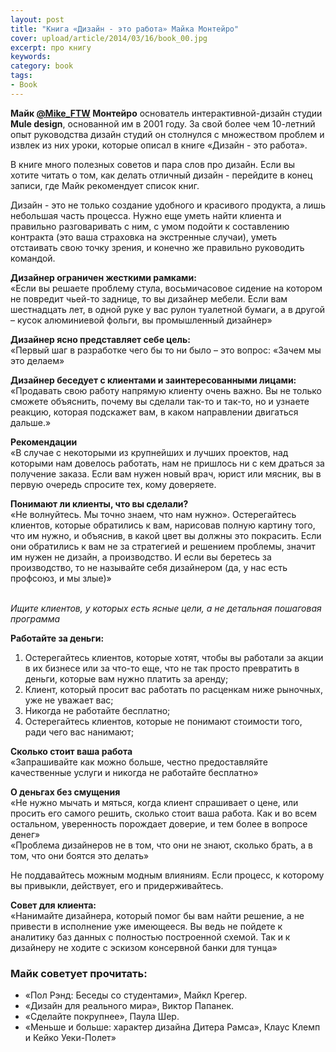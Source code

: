 ```yaml
---
layout: post
title: "Книга «Дизайн - это работа» Майка Монтейро"
cover: upload/article/2014/03/16/book_00.jpg
excerpt: про книгу
keywords:
category: book
tags:
- Book
---
```


**Майк [@Mike_FTW](http://twitter.com/Mike_FTW) Монтейро** основатель интерактивной-дизайн студии **Mule design**, основанной им в 2001 году.
За свой более чем 10-летний опыт руководства дизайн студий он столнулся с множеством проблем и извлек из них уроки, которые описал в книге «Дизайн - это работа».

В книге много полезных советов и пара слов про дизайн. Если вы хотите читать о том, как делать отличный дизайн - перейдите в конец записи, где Майк рекомендует список книг.

Дизайн - это не только создание удобного и красивого продукта, а лишь небольшая часть процесса.
Нужно еще уметь найти клиента и правильно разговаривать с ним, с умом подойти к составлению контракта (это ваша страховка на экстренные случаи), уметь отстаивать свою точку зрения, и конечно же правильно руководить командой.


<b>Дизайнер ограничен жесткими рамками:</b><br> «Если вы решаете проблему стула, восьмичасовое сидение на котором не повредит чьей-то заднице, то вы дизайнер мебели. Если вам шестнадцать лет, в одной руке у вас рулон туалетной бумаги, а в другой – кусок алюминиевой фольги, вы промышленный дизайнер»

<b>Дизайнер ясно представляет себе цель:</b><br> «Первый шаг в разработке чего бы то ни было – это вопрос: «Зачем мы это делаем»

<b>Дизайнер беседует с клиентами и заинтересованными лицами:</b><br> «Продавать свою работу напрямую клиенту очень важно. Вы не только сможете объяснить, почему вы сделали так-то и так-то, но и узнаете реакцию, которая подскажет вам, в каком направлении двигаться дальше.»

<b>Рекомендации</b><br> «В случае с некоторыми из крупнейших и лучших проектов, над которыми нам довелось работать, нам не пришлось ни с кем драться за получение заказа. Если вам нужен новый врач, юрист или мясник, вы в первую очередь спросите тех, кому доверяете.

<b>Понимают ли клиенты, что вы сделали?</b><br> «Не волнуйтесь. Мы точно знаем, что нам нужно». Остерегайтесь клиентов, которые обратились к вам, нарисовав полную картину того, что им нужно, и объяснив, в какой цвет вы должны это покрасить. Если они обратились к вам не за стратегией и решением проблемы, значит им нужен не дизайн, а производство. И если вы беретесь за производство, то не называйте себя дизайнером (да, у нас есть профсоюз, и мы злые)»

<br><i>Ищите клиентов, у которых есть ясные цели, а не детальная пошаговая программа</i>

<b>Работайте за деньги:</b><br>

1. Остерегайтесь клиентов, которые хотят, чтобы вы работали за акции в их бизнесе или за что-то еще, что не так просто превратить в деньги, которые вам нужно платить за аренду;<br>
2. Клиент, который просит вас работать по расценкам ниже рыночных, уже не уважает вас;<br>
3. Никогда не работайте бесплатно;<br>
4. Остерегайтесь клиентов, которые не понимают стоимости того, ради чего вас нанимают;

<b>Сколько стоит ваша работа</b><br> «Запрашивайте как можно больше, честно предоставляйте качественные услуги и никогда не работайте бесплатно»

<b>О деньгах без смущения</b><br> «Не нужно мычать и мяться, когда клиент спрашивает о цене, или просить его самого решить, сколько стоит ваша работа. Как и во всем остальном, уверенность порождает доверие, и тем более в вопросе денег»<br>
«Проблема дизайнеров не в том, что они не знают, сколько брать, а в том, что они боятся это делать»

Не поддавайтесь можным модным влияниям. Если процесс, к которому вы привыкли, действует, его и придерживайтесь.

<b>Совет для клиента:</b><br> «Нанимайте дизайнера, который помог бы вам найти решение, а не привести в исполнение уже имеющееся. Вы ведь не пойдете к аналитику баз данных с полностью построенной схемой. Так и к дизайнеру не ходите с эскизом консервной банки для тунца»

### Майк советует прочитать:

- «Пол Рэнд: Беседы со студентами», Майкл Крегер.
- «Дизайн для реального мира», Виктор Папанек.
- «Сделайте покрупнее», Паула Шер.
- «Меньше и больше: характер дизайна Дитера Рамса», Клаус Клемп и Кейко Уеки-Полет»